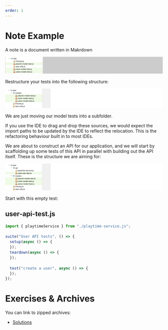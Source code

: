```yaml
---
order: 1
---
```


# Note Example

A note is a document written in Makrdown

![](img/01.png)

Restructure your tests into the following structure:

![](img/02.png)

We are just moving our model tests into a subfolder. 

If you use the IDE to drag and drop these sources, we would expect the import paths to be updated by the IDE to reflect the relocation. This is the refactoring behaviour built in to most IDEs.

We are about to construct an API for our application, and we will start by scaffolding up some tests of this API in parallel with building out the API itself. These is the structure we are aiming for:

![](img/03.png)

Start with this empty test:

## user-api-test.js

~~~javascript
import { playtimeService } from "./playtime-service.js";

suite("User API tests", () => {
  setup(async () => {
  });
  teardown(async () => {
  });

  test("create a user", async () => {
  });
});
~~~

# Exercises & Archives

You can link to zipped archives:

- [Solutions](./archives/archive.zip)